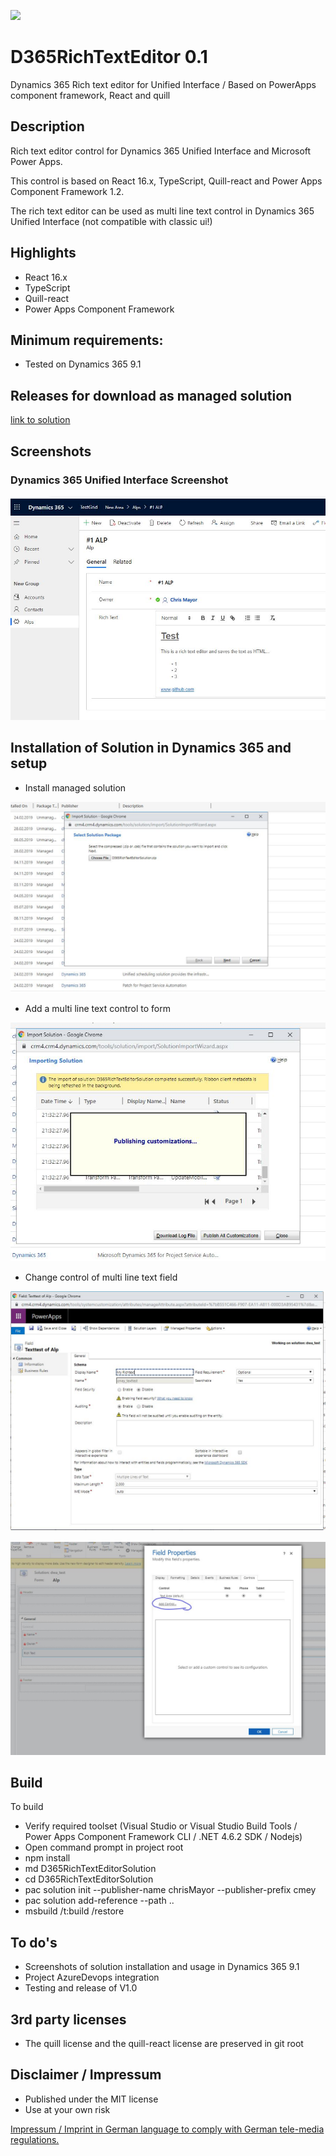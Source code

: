 <img src="https://dev.azure.com/ich0166/D365RichTextControl/_apis/build/status/ChrisMayor.D365RichTextEditor?branchName=master"></img>
# D365RichTextEditor 0.1
Dynamics 365 Rich text editor for Unified Interface / Based on PowerApps component framework, React and quill

## Description

Rich text editor control for Dynamics 365 Unified Interface and Microsoft Power Apps.

This control is based on React 16.x, TypeScript, Quill-react and Power Apps Component Framework 1.2.  

The rich text editor can be used as multi line text control in Dynamics 365 Unified Interface (not compatible with classic ui!)

## Highlights

* React 16.x
* TypeScript
* Quill-react
* Power Apps Component Framework

## Minimum requirements:

* Tested on Dynamics 365 9.1

## Releases for download as managed solution

[link to solution](https://github.com/ChrisMayor/D365RichTextEditor/blob/master/solution/D365RichTextEditorSolution.zip)

## Screenshots

### Dynamics 365 Unified Interface Screenshot
![UI Screenshot](https://github.com/ChrisMayor/D365RichTextEditor/blob/master/Screenshots/1-d365richtext.JPG)

## Installation of Solution in Dynamics 365 and setup

* Install managed solution

![UI Screenshot](https://github.com/ChrisMayor/D365RichTextEditor/blob/master/Screenshots/1.JPG)

* Add a multi line text control to form

![UI Screenshot](https://github.com/ChrisMayor/D365RichTextEditor/blob/master/Screenshots/2.JPG)

* Change control of multi line text field

![UI Screenshot](https://github.com/ChrisMayor/D365RichTextEditor/blob/master/Screenshots/3.JPG)

![UI Screenshot](https://github.com/ChrisMayor/D365RichTextEditor/blob/master/Screenshots/4.JPG)

## Build

To build

* Verify required toolset (Visual Studio or Visual Studio Build Tools / Power Apps Component Framework CLI / .NET 4.6.2 SDK / Nodejs)
* Open command prompt in project root
* npm install
* md D365RichTextEditorSolution
* cd D365RichTextEditorSolution
* pac solution init --publisher-name chrisMayor --publisher-prefix cmey
* pac solution add-reference --path ..
* msbuild /t:build /restore

## To do's

* Screenshots of solution installation and usage in Dynamics 365 9.1
* Project AzureDevops integration
* Testing and release of V1.0

## 3rd party licenses

* The quill license and the quill-react license are preserved in git root

## Disclaimer / Impressum

* Published under the MIT license
* Use at your own risk

<a href="https://github.com/ChrisMayor/Impressum">Impressum / Imprint in German language to comply with German tele-media regulations.
